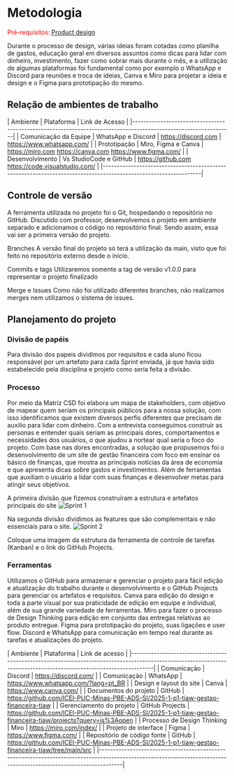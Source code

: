 
# Metodologia

<span style="color:red">Pré-requisitos: <a href="03-Product-design.md"> Product design</a></span>

Durante o processo de design, várias ideias foram cotadas como planilha de gastos, educação geral em diversos assuntos como dicas para lidar com dinheiro, investimento, fazer como sobrar mais durante o mês, e a utilização de algumas plataformas foi fundamental como por exemplo o WhatsApp e Discord para reuniões e troca de ideias, Canva e Miro para projetar a ideia e design e o Figma para prototipação do mesmo.


## Relação de ambientes de trabalho

| Ambiente                 | Plataforma              | Link de Acesso                                             |
|-----------------------------------------------------------------------------------------------------------------|
| Comunicação da Equipe    | WhatsApp e Discord      | https://discord.com | https://www.whatsapp.com/            |
| Prototipação             | Miro, Figma e Canva     | https://miro.com https://canva.com  https://www.figma.com/ |
| Desenvolvimento          | Vs StudioCode e GitHub  | https://github.com https://code.visualstudio.com/          |
|-----------------------------------------------------------------------------------------------------------------|


## Controle de versão
A ferramenta utilizada no projeto foi o Git, hospedando o repositório no GitHub. Discutido com professor, desenvolvemos o projeto em ambiente separado e adicionamos o código no repositório final. Sendo assim, essa vai ser a primeira versão do projeto.

Branches
A versão final do projeto só terá a utilização da main, visto que foi feito no repositório externo desde o início.

Commits e tags
Utilizaremos somente a tag de versão v1.0.0 para representar o projeto finalizado

Merge e Issues
Como não foi utilizado diferentes branches, não realizamos merges nem utilizamos o sistema de issues.


## Planejamento do projeto

###  Divisão de papéis

Para divisão dos papeis dividimos por requisitos e cada aluno ficou responsável por um artefato para cada Sprint enviada, já que havia sido estabelecido pela disciplina e projeto como seria feita a divisão.

### Processo

Por meio da Matriz CSD foi elabora um mapa de stakeholders, com objetivo de mapear quem seriam os principais públicos para a nossa solução, com isso identificamos que existem diversos perfis diferentes que precisam de auxilio para lidar com dinheiro.
Com a entrevista conseguimos construir as personas e entender quais seriam as principais dores, comportamentos e necessidades dos usuários, o que ajudou a nortear qual seria o foco do projeto.
Com base nas dores encontradas, a solução que propusemos foi o desenvolvimento de um site de gestão financeira com foco em ensinar os básico de finanças, que mostra as principais notícias da área de economia e que apresenta dicas sobre gastos e investimentos. Além de ferramentas que auxiliam o usuário a lidar com suas finanças e desenvolver metas para atingir seus objetivos.

A primeira divisão que fizemos construíram a estrutura e artefatos principais do site
![Sprint 1](/imgs/Metodologia/planejamento-Sprint-1.png)

Na segunda divisão dividimos as features que são complementais e não essenciais para o site.
![Sprint 2](/imgs/Metodologia/planejamento-Sprint-2.png)

<!-- Colocar um print do kanban e link dele -->
Coloque uma imagem da estrutura da ferramenta de controle de tarefas (Kanban) e o link do GitHub Projects.


### Ferramentas

Utilizamos o GitHub para armazenar e gerenciar o projeto para fácil edição e atualização do trabalho durante o desenvolvimento e o GitHub Projects para gerenciar os artefatos e requisitos.
Canva para edição do design e toda a parte visual por sua praticidade de edição em equipe e individual, além de sua grande variedade de ferramentas.
Miro para fazer o processo de Design Thinking para edição em conjunto das entregas relativas ao produto entregue.
Figma para prototipação do projeto, suas ligações e user flow.
Discord e WhatsApp para comunicação em tempo real durante as tarefas e atualizações do projeto.  

| Ambiente                      | Plataforma          | Link de acesso                                                                                               |
|--------------------------------------------------------------------------------------------------------------------------------------------------------------------|
| Comunicação                   | Discord             |  https://discord.com/                                                                                        |
| Comunicação                   | WhatsApp            |  https://www.whatsapp.com/?lang=pt_BR                                                                        |
| Design e layout do site       | Canva               |  https://www.canva.com/                                                                                      |
| Documentos do projeto         | GitHub              |  https://github.com/ICEI-PUC-Minas-PBE-ADS-SI/2025-1-p1-tiaw-gestao-financeira-tiaw                          |
| Gerenciamento do projeto      | GitHub Projects     |  https://github.com/ICEI-PUC-Minas-PBE-ADS-SI/2025-1-p1-tiaw-gestao-financeira-tiaw/projects?query=is%3Aopen |
| Processo de Design Thinking   | Miro                |  https://miro.com/index/                                                                                     |
| Projeto de interface          | Figma               |  https://www.figma.com/                                                                                      |
| Repositório de código fonte   | GitHub              |  https://github.com/ICEI-PUC-Minas-PBE-ADS-SI/2025-1-p1-tiaw-gestao-financeira-tiaw/tree/main/src            |
|--------------------------------------------------------------------------------------------------------------------------------------------------------------------|